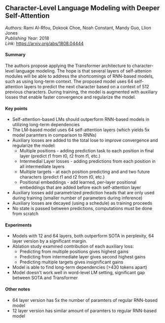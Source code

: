 ## Character-Level Language Modeling with Deeper Self-Attention
_Authors:_ Rami Al-Rfou, Dokook Choe, Noah Constant, Mandy Guo, Llion Jones   
_Publishing Year:_ 2018  
_Link:_ https://arxiv.org/abs/1808.04444 

#### Summary
The authors propose applying the Transformer architecture to character-level language modeling.
The hope is that several layers of self-attenion modules will be able to address the shortcomings of RNN-based models, such as using long-term context.
The proposed model uses 64 self-attention layers to predict the next character based on a context of 512 previous characters.
During training, the model is augmented with auxiliary losses that enable faster convergence and regularize the model.


#### Key points
- Self-attention-based LMs should outperform RNN-based models in utilizing long-term dependencies
- The LM-based model uses 64 self-attention layers (which yields 5x model paramters in comparison to RNNs)
- Auxiliary losses are added to the total lose to improve convergence and regularize the model:
	- Multiple positions - adding prediction task to each position in final layer (predict $t1$ from $t0$, $t2$ from $t1$, etc.)
	- Intermedial Layer losses - adding predictions from each position in all intermediate layers
	- Multiple targets - at each position predicting and and two future characters (predict $t1$ and $t2$ from $t0$, etc.)
	- Positional embeddings - add learned, per-layer positional embeddings that are added before each self-attention layer
- Auxiliary losses add parametrized prediction heads that are only used during training (smaller number of parameters during inference)
- Auxiliary losses are decayed (using a schedule) as training proceeds 
- No state is passed between predictions, computations must be done from scratch


#### Experiments
- Models with 12 and 64 layers, both outperform SOTA in perplexity, 64 layer version by a significant margin.
- Ablation study examined contribution of each auxiliary loss:
	- Predicting from multiple positions gives highest gains
	- Predicting from intermediate layer gives second highest gains
	- Predicting multiple targets gives insignificant gains
- Model is able to find long-term dependencies (>430 tokens apart)
- Model doesn't work well in word-level LM setting, significant gap between SOTA and Transformer


#### Other notes
- 64 layer version has 5x the number of paramters of regular RNN-based model
- 12 layer version has similar amount of paramters to regular RNN-based model
